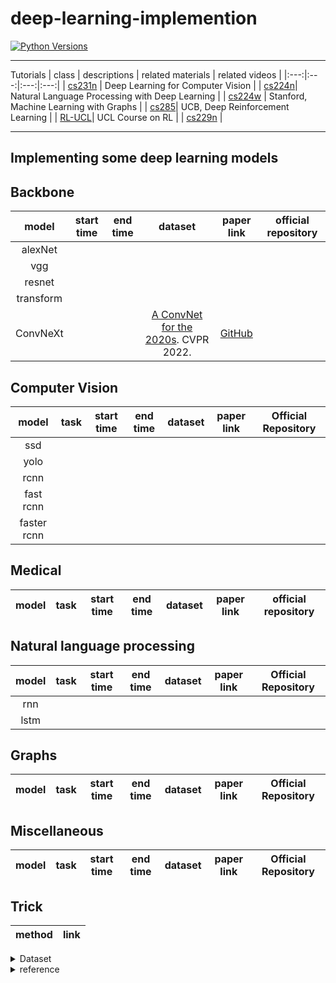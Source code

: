 # deep-learning-implemention

[![Python Versions](https://img.shields.io/badge/python-3.7%20%7C%203.8%20%7C%203.9-blue)](https://pypi.org/project/autogluon/)

---
Tutorials
| class | descriptions | related materials | related videos |
|:---:|:---:|:---:|:---:|
| [cs231n](http://cs231n.stanford.edu/) | Deep Learning for Computer Vision |
| [cs224n](http://web.stanford.edu/class/cs224n/)| Natural Language Processing with Deep Learning |
| [cs224w](http://web.stanford.edu/class/cs224w/) | Stanford, Machine Learning with Graphs | 
| [cs285](https://rail.eecs.berkeley.edu/deeprlcourse/)| UCB, Deep Reinforcement Learning | 
| [RL-UCL](https://www.davidsilver.uk/teaching/)| UCL Course on RL |
| [cs229n]() |

---  
Implementing some deep learning models
---  

## Backbone
| model | start time | end time | dataset | paper link | official repository |
|:---:|:---:|:---:|:---:|:---:|:---:|
| alexNet|
| vgg | 
| resnet |
| transform |
| ConvNeXt | | | [A ConvNet for the 2020s](https://arxiv.org/abs/2201.03545). CVPR 2022. | [GitHub](https://github.com/facebookresearch/ConvNeXt)|

## Computer Vision
| model | task | start time | end time | dataset | paper link | Official Repository |
|:---:|:---:|:---:|:---:|:---:|:---:|:---:|
| ssd |
| yolo | 
| rcnn |
| fast rcnn |
| faster rcnn |


## Medical
| model | task | start time | end time | dataset | paper link | official repository |
|:---:|:---:|:---:|:---:|:---:|:---:|:---:|


## Natural language processing
| model | task | start time | end time | dataset | paper link | Official Repository |
|:---:|:---:|:---:|:---:|:---:|:---:|:---:|
| rnn |
| lstm | 


## Graphs
| model | task | start time | end time | dataset | paper link | Official Repository |
|:---:|:---:|:---:|:---:|:---:|:---:|:---:|


## Miscellaneous
| model | task | start time | end time | dataset | paper link | Official Repository |
|:---:|:---:|:---:|:---:|:---:|:---:|:---:|

## Trick
| method | link |
| :---:|:---:|

<details>
<summary>
Dataset
</summary>
<br />
 
</details>

<details>
<summary>
reference
</summary>
<br />
 
</details>
